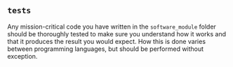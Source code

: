 ## `tests`

Any mission-critical code you have written in the `software_module` folder should be thoroughly tested to make sure you understand how it works and that it produces the result you would expect. How this is done varies between programming languages, but should be performed without exception. 
